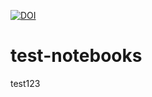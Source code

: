 

[![DOI](https://zenodo.org/badge/211260654.svg)](https://zenodo.org/badge/latestdoi/211260654)

# test-notebooks
test123
